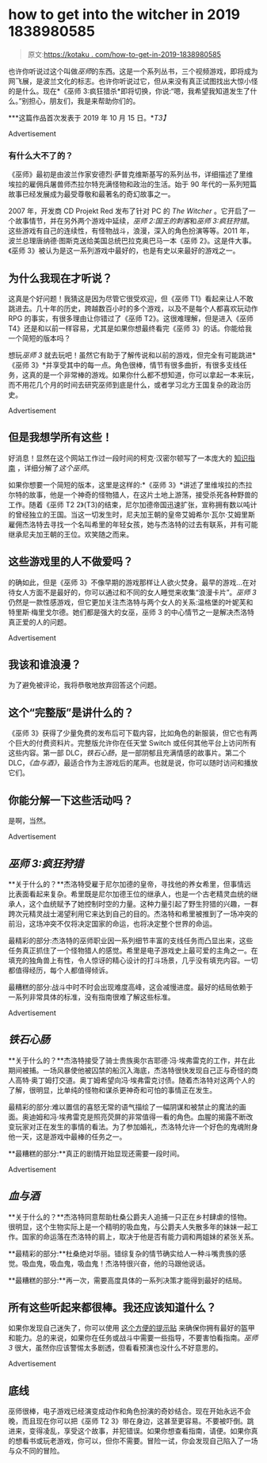 # how to get into the witcher in 2019 1838980585

> 原文:[https://kotaku . com/how-to-get-in-2019-1838980585](https://kotaku.com/how-to-get-into-the-witcher-in-2019-1838980585)

也许你听说过这个叫做*巫师*的东西。这是一个系列丛书，三个视频游戏，即将成为网飞展，是波兰文化的标志。也许你听说过它，但从来没有真正试图找出大惊小怪的是什么。现在*《巫师 3:疯狂猎杀*即将切换，你说:“嗯，我希望我知道发生了什么。”别担心，朋友们，我是来帮助你们的。

***这篇作品首次发表于 2019 年 10 月 15 日。**T3】*

<label class="bxm4mm-13 juykRM">Advertisement</label>

### 有什么大不了的？

《巫师》最初是由波兰作家安德烈·萨普克维斯基写的系列丛书，详细描述了里维埃拉的雇佣兵屠兽师杰拉尔特充满怪物和政治的生活。始于 90 年代的一系列短篇故事已经发展成为最受尊敬和最著名的奇幻故事之一。

2007 年，开发商 CD Projekt Red 发布了针对 PC 的 *The Witcher* 。它开启了一个故事情节，并在另外两个游戏中延续，*巫师 2:国王的刺客*和*巫师 3:疯狂狩猎*。这些游戏有自己的连续性，有怪物战斗，浪漫，深入的角色扮演等等。2011 年，波兰总理唐纳德·图斯克送给美国总统巴拉克奥巴马一本《巫师 2》。这是件大事。《巫师 3》被认为是这一系列游戏中最好的，也是有史以来最好的游戏之一。

## 为什么我现在才听说？

这真是个好问题！我猜这是因为尽管它很受欢迎，但《巫师 T1》看起来让人不敢跳进去。几十年的历史，跨越数百小时的多个游戏，以及不是每个人都喜欢玩动作 RPG 的事实，有很多理由让你错过了《巫师 T2》。这很难理解，但是进入《巫师 T4》还是和以前一样容易，尤其是如果你想最终看完《巫师 3》的话。你能给我一个简短的版本吗？

想玩*巫师 3* 就去玩吧！虽然它有助于了解传说和以前的游戏，但完全有可能跳进*《巫师 3》*并享受其中的每一点。角色很棒，情节有很多曲折，有很多支线任务，这真的是一个非常棒的游戏。如果你什么都不想知道，你可以拿起一本来玩，而不用花几个月的时间去研究巫师到底是什么，或者学习北方王国复杂的政治历史。

<label class="bxm4mm-13 juykRM">Advertisement</label>

## 但是我想学所有这些！

好消息！显然在这个网站工作过一段时间的柯克·汉密尔顿写了一本庞大的 [知识指南](https://kotaku.com/a-beginner-s-guide-to-the-world-of-the-witcher-1704506152) ，详细分解了*这个巫师*。

如果你想要一个简短的版本，这里是这样的:*《巫师 3》*讲述了里维埃拉的杰拉尔特的故事，他是一个神奇的怪物猎人，在这片土地上游荡，接受杀死各种野兽的工作。随着《巫师 T2 2》(T3)的结束，尼尔加德帝国迅速扩张，宣称拥有数以吨计的曾经独立的王国。当这一切发生时，尼夫加王朝的皇帝艾姆希尔·瓦尔·艾姆里斯雇佣杰洛特去寻找一个名叫希里的年轻女孩，她与杰洛特的过去有联系，并有可能继承尼夫加王朝的王位。欢笑随之而来。

## 这些游戏里的人不做爱吗？

的确如此，但是《巫师 3》不像早期的游戏那样让人欲火焚身。最早的游戏…在对待女人方面不是最好的，你可以通过和不同的女人睡觉来收集“浪漫卡片”。*巫师 3* 仍然是一款性感游戏，但它更加关注杰洛特与两个女人的关系:温格堡的叶妮芙和特里斯·梅里戈尔德。她们都是强大的女巫，巫师 3 的中心情节之一是解决杰洛特真正爱的人的问题。

<label class="bxm4mm-13 juykRM">Advertisement</label>

## 我该和谁浪漫？

为了避免被评论，我将恭敬地放弃回答这个问题。

## 这个“完整版”是讲什么的？

《巫师 3》获得了少量免费的发布后可下载内容，比如角色的新服装，但它也有两个巨大的付费资料片。完整版允许你在任天堂 Switch 或任何其他平台上访问所有这些内容。第一部 DLC，*铁石心肠*，是一部阴郁且充满情感的故事片。第二个 DLC，*《血与酒》*，最适合作为主游戏后的尾声。也就是说，你可以随时访问和播放它们。

## 你能分解一下这些活动吗？

是啊，当然。

<label class="bxm4mm-13 juykRM">Advertisement</label>

## *巫师 3:疯狂狩猎*

**关于什么的？**杰洛特受雇于尼尔加德的皇帝，寻找他的养女希里，但事情远比表面看起来复杂。希里既是尼尔加德王位的继承人，也是一个古老精灵血统的继承人，这个血统赋予了她控制时空的力量。这种力量引起了野生狩猎的兴趣，一群跨次元精灵战士渴望利用它来达到自己的目的。杰洛特和希里被推到了一场冲突的前沿，这场冲突不仅将决定国家的命运，也将决定整个世界的命运。

最精彩的部分:杰洛特的巫师职业因一系列细节丰富的支线任务而凸显出来，这些任务真正抓住了一个怪物猎人的感觉。希里是电子游戏史上最可爱的主角之一。在填充的独角兽上有性，令人惊讶的精心设计的打斗场景，几乎没有填充内容。一切都值得经历，每个人都值得倾诉。

最糟糕的部分:战斗中时不时会出现难度高峰，这会减慢进度。最好的结局依赖于一系列非常具体的标准，没有指南很难了解这些标准。

<label class="bxm4mm-13 juykRM">Advertisement</label>

## *铁石心肠*

**关于什么的？**杰洛特接受了骑士贵族奥尔吉耶德·冯·埃弗雷克的工作，并在此期间被捕。一场风暴使他被囚禁的船沉入海底，杰洛特很快发现自己正与奇怪的商人高特·奥丁姆打交道。奥丁姆希望向冯·埃弗雷克讨债。随着杰洛特对这两个人的了解，很明显，比单纯的怪物和谋杀更神奇和可怕的事情正在发生。

最精彩的部分:难以置信的喜怒无常的语气描绘了一幅阴谋和被禁止的魔法的画面。奥迪姆和冯·埃弗雷克是照亮荧屏的非常值得一看的角色。血腥的揭露不断改变玩家对正在发生的事情的看法。为了参加婚礼，杰洛特允许一个好色的鬼魂附身他一天，这是游戏中最棒的任务之一。

**最糟糕的部分:**真正的剧情开始显现还需要一段时间。

<label class="bxm4mm-13 juykRM">Advertisement</label>

## *血与酒*

**关于什么的？**杰洛特同意帮助杜桑公爵夫人追捕一只正在乡村肆虐的怪物。很明显，这个生物实际上是一个精明的吸血鬼，与公爵夫人失散多年的妹妹一起工作。国家的命运落在杰洛特的肩上，取决于他是否有能力调和两姐妹的紧张关系。

**最精彩的部分:**杜桑绝对华丽。错综复杂的情节确实给人一种斗嘴贵族的感觉。吸血鬼，吸血鬼，吸血鬼！杰洛特很兴奋，他的马跟他说话。

**最糟糕的部分:**再一次，需要高度具体的一系列决策才能得到最好的结局。

## 所有这些听起来都很棒。我还应该知道什么？

如果你发现自己迷失了，你可以使用 [这个方便的提示贴](https://kotaku.com/tips-for-playing-the-witcher-3-wild-hunt-1705588522) 来确保你拥有最好的盔甲和能力。总的来说，如果你在任务或战斗中需要一些指导，不要害怕看指南。*巫师 3* 很大，虽然你应该警惕太多剧透，但看看预演也没什么不好意思的。

<label class="bxm4mm-13 juykRM">Advertisement</label>

## 底线

巫师很棒，电子游戏已经演变成动作和角色扮演的奇妙结合。现在开始永远不会晚，而且现在你可以把《巫师 T2 3》带在身边，这甚至更容易。不要被吓倒。跳进来，变得凌乱，享受这个故事，并犯错误。如果你想查看指南，请便。如果你真的想看书或玩老游戏，你可以，但你不需要。冒险一试，你会发现自己陷入了一场与众不同的冒险。